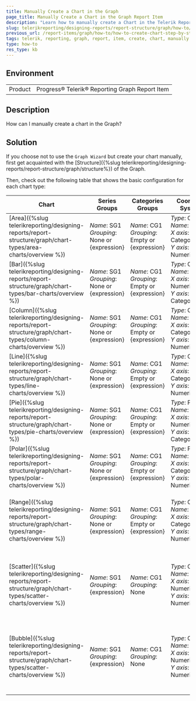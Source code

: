 ```yaml
---
title: Manually Create a Chart in the Graph
page_title: Manually Create a Chart in the Graph Report Item
description: "Learn how to manually create a Chart in the Telerik Reporting Graph report item."
slug: telerikreporting/designing-reports/report-structure/graph/how-to/how-to-create-chart-step-by-step
previous_url: /report-items/graph/how-to/how-to-create-chart-step-by-step, /graphhowtocreatechart
tags: telerik, reporting, graph, report, item, create, chart, manually
type: how-to
res_type: kb
---
```

<style>
table th:first-of-type {
	width: 10%;
}
table th:nth-of-type(2) {
	width: 25%;
}
table th:nth-of-type(3) {
	width: 25%;
}
table th:nth-of-type(4) {
	width: 20%;
}
table th:nth-of-type(5) {
	width: 20%;
}
</style>

## Environment

<table>
	<tbody>
		<tr>
			<td>Product</td>
			<td>Progress® Telerik® Reporting Graph Report Item</td>
		</tr>
	</tbody>
</table>


## Description

How can I manually create a chart in the Graph?

## Solution 

If you choose not to use the `Graph Wizard` but create your chart manually, first get acquainted with the [Structure]({%slug telerikreporting/designing-reports/report-structure/graph/structure%}) of the Graph. 

Then, check out the following table that shows the basic configuration for each chart type: 

| Chart | Series Groups | Categories Groups | Coordinate Systems | Series |
| ------ | ------ | ------ | ------ | ------ |
| [Area]({%slug telerikreporting/designing-reports/report-structure/graph/chart-types/area-charts/overview %}) | _Name_: SG1<br/>_Grouping_: None or {expression} | _Name_: CG1<br/>_Grouping_: Empty or {expression} | _Type_: Cartesian<br/>_Name_: CS1<br/>_X axis_: CategoryScale<br/>_Y axis_: NumericalScale | _Type_: AreaSeries<br/>_CoordinateSystem_: CS1<br/>_SeriesGroup_: SG1<br/>_CategoryGroup_: CG1<br/>_Y_: {expression} |
| [Bar]({%slug telerikreporting/designing-reports/report-structure/graph/chart-types/bar-charts/overview %}) | _Name_: SG1<br/>_Grouping_: None or {expression} | _Name_: CG1<br/>_Grouping_: Empty or {expression} | _Type_: Cartesian<br/>_Name_: CS1<br/>_X axis_: NumericalScale<br/>_Y axis_: CategoryScale | _Type_: BarSeries<br/>_CoordinateSystem_: CS1<br/>_SeriesGroup_: SG1<br/>_CategoryGroup_: CG1<br/>_X_: {expression} |
| [Column]({%slug telerikreporting/designing-reports/report-structure/graph/chart-types/column-charts/overview %}) | _Name_: SG1<br/>_Grouping_: None or {expression} | _Name_: CG1<br/>_Grouping_: Empty or {expression} | _Type_: Cartesian<br/>_Name_: CS1<br/>_X axis_: CategoryScale<br/>_Y axis_: NumericalScale | _Type_: BarSeries<br/>_CoordinateSystem_: CS1<br/>_SeriesGroup_: SG1<br/>_CategoryGroup_: CG1<br/>_Y_: {expression} |
| [Line]({%slug telerikreporting/designing-reports/report-structure/graph/chart-types/line-charts/overview %}) | _Name_: SG1<br/>_Grouping_: None or {expression} | _Name_: CG1<br/>_Grouping_: Empty or {expression} | _Type_: Cartesian<br/>_Name_: CS1<br/>_X axis_: CategoryScale<br/>_Y axis_: NumericalScale | _Type_: LineSeries<br/>_CoordinateSystem_: CS1<br/>_SeriesGroup_: SG1<br/>_CategoryGroup_: CG1<br/>_Y_: {expression} |
| [Pie]({%slug telerikreporting/designing-reports/report-structure/graph/chart-types/pie-charts/overview %}) | _Name_: SG1<br/>_Grouping_: None or {expression} | _Name_: CG1<br/>_Grouping_: Empty or {expression} | _Type_: Polar<br/>_Name_: CS1<br/>_X axis_: NumericalScale<br/>_Y axis_: CategoryScale | _Type_: BarSeries<br/>_CoordinateSystem_: CS1<br/>_SeriesGroup_: SG1<br/>_CategoryGroup_: CG1<br/>_X_: {expression} |
| [Polar]({%slug telerikreporting/designing-reports/report-structure/graph/chart-types/polar-charts/overview %}) | _Name_: SG1<br/>_Grouping_: None or {expression} | _Name_: CG1<br/>_Grouping_: Empty or {expression} | _Type_: Polar<br/>_Name_: CS1<br/>_X axis_: CategoryScale<br/>_Y axis_: NumericalScale | _Type_: BarSeries<br/>_CoordinateSystem_: CS1<br/>_SeriesGroup_: SG1<br/>_CategoryGroup_: CG1<br/>_Y_: {expression} |
| [Range]({%slug telerikreporting/designing-reports/report-structure/graph/chart-types/range-charts/overview %}) | _Name_: SG1<br/>_Grouping_: None or {expression} | _Name_: CG1<br/>_Grouping_: Empty or {expression} | _Type_: Cartesian<br/>_Name_: CS1<br/>_X axis_: CategoryScale<br/>_Y axis_: NumericalScale | _Type_: AreaSeries/BarSeries<br/>_CoordinateSystem_: CS1<br/>_SeriesGroup_: SG1<br/>_CategoryGroup_: CG1<br/>_Y_: {expression}<br/>_Y0_: {expression} |
| [Scatter]({%slug telerikreporting/designing-reports/report-structure/graph/chart-types/scatter-charts/overview %}) | _Name_: SG1<br/>_Grouping_: {expression} | _Name_: CG1<br/>_Grouping_: None | _Type_: Cartesian<br/>_Name_: CS1<br/>_X axis_: NumericalScale<br/>_Y axis_: NumericalScale | _Type_: LineSeries<br/>_CoordinateSystem_: CS1<br/>_SeriesGroup_: SG1<br/>_CategoryGroup_: CG1<br/>_LineStyle.Visible_: False<br/>_X_: {expression}<br/>_Y_: {expression} |
| [Bubble]({%slug telerikreporting/designing-reports/report-structure/graph/chart-types/scatter-charts/overview %}) | _Name_: SG1<br/>_Grouping_: {expression} | _Name_: CG1<br/>_Grouping_: None | _Type_: Cartesian<br/>_Name_: CS1<br/>_X axis_: NumericalScale<br/>_Y axis_: NumericalScale | _Type_: LineSeries<br/>_CoordinateSystem_: CS1<br/>_SeriesGroup_: SG1<br/>_CategoryGroup_: CG1<br/>_LineStyle.Visible_: False<br/>_X_: {expression}<br/>_Y_: {expression}<br/>_Size_: {expression} |
